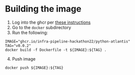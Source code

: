 # Building the image

1. Log into the ghcr per [these instructions](infra-pipeline-hackathon22/python-atlantis:v0.0.1)
2. Go to the `docker` subdirectory
3. Run the following:
```
IMAGE="ghcr.io/infra-pipeline-hackathon22/python-atlantis"
TAG="v0.0.2"
docker build -f Dockerfile -t ${IMAGE}:${TAG} . 
```
4. Push image
```
docker push ${IMAGE}:${TAG}
```